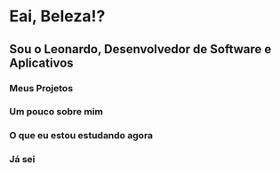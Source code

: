 # Eai, Beleza!?

## Sou o Leonardo, Desenvolvedor de Software e Aplicativos

### Meus Projetos

### Um pouco sobre mim

### O que eu estou estudando agora

### Já sei
